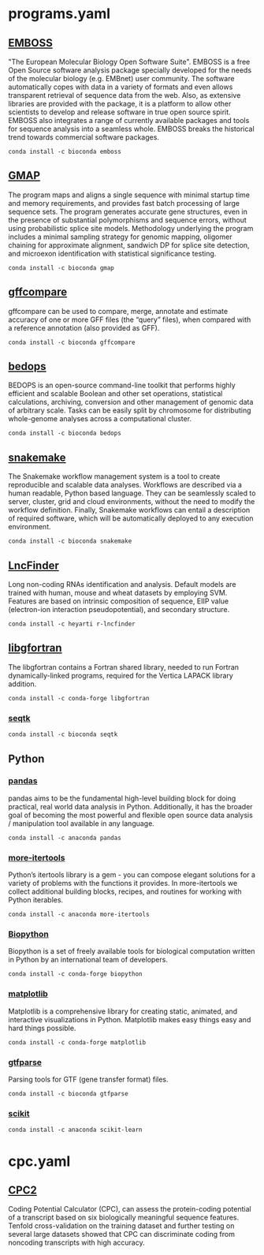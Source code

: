 # programs.yaml 
## [EMBOSS](http://emboss.open-bio.org/html/use/ch02s07.html)
"The European Molecular Biology Open Software Suite". EMBOSS is a free Open Source software analysis package specially developed for the needs of the molecular biology (e.g. EMBnet) user community. The software automatically copes with data in a variety of formats and even allows transparent retrieval of sequence data from the web. Also, as extensive libraries are provided with the package, it is a platform to allow other scientists to develop and release software in true open source spirit. EMBOSS also integrates a range of currently available packages and tools for sequence analysis into a seamless whole. EMBOSS breaks the historical trend towards commercial software packages.

`conda install -c bioconda emboss`
## [GMAP](https://academic.oup.com/bioinformatics/article/21/9/1859/409207)
The program maps and aligns a single sequence with minimal startup time and memory requirements, and provides fast batch processing of large sequence sets. The program generates accurate gene structures, even in the presence of substantial polymorphisms and sequence errors, without using probabilistic splice site models. Methodology underlying the program includes a minimal sampling strategy for genomic mapping, oligomer chaining for approximate alignment, sandwich DP for splice site detection, and microexon identification with statistical significance testing.

`conda install -c bioconda gmap`
## [gffcompare](https://ccb.jhu.edu/software/stringtie/gffcompare.shtml)
gffcompare can be used to compare, merge, annotate and estimate accuracy of one or more GFF files (the “query” files), when compared with a reference annotation (also provided as GFF).

`conda install -c bioconda gffcompare`
## [bedops](https://bedops.readthedocs.io/en/latest/)
BEDOPS is an open-source command-line toolkit that performs highly efficient and scalable Boolean and other set operations, statistical calculations, archiving, conversion and other management of genomic data of arbitrary scale. Tasks can be easily split by chromosome for distributing whole-genome analyses across a computational cluster.

`conda install -c bioconda bedops`
## [snakemake](https://snakemake.readthedocs.io/en/stable/getting_started/installation.html)
The Snakemake workflow management system is a tool to create reproducible and scalable data analyses. Workflows are described via a human readable, Python based language. They can be seamlessly scaled to server, cluster, grid and cloud environments, without the need to modify the workflow definition. Finally, Snakemake workflows can entail a description of required software, which will be automatically deployed to any execution environment.

`conda install -c bioconda snakemake`
## [LncFinder](https://cran.r-project.org/web/packages/LncFinder/index.html)
Long non-coding RNAs identification and analysis. Default models are trained with human, mouse and wheat datasets by employing SVM. Features are based on intrinsic composition of sequence, EIIP value (electron-ion interaction pseudopotential), and secondary structure. 

`conda install -c heyarti r-lncfinder`
## [libgfortran](https://github.com/gcc-mirror/gcc/tree/master/libgfortran)
The libgfortran contains a Fortran shared library, needed to run Fortran dynamically-linked programs, required for the Vertica LAPACK library addition.

`conda install -c conda-forge libgfortran`
### [seqtk]()
`conda install -c bioconda seqtk`

## Python
### [pandas](https://pandas.pydata.org)
pandas aims to be the fundamental high-level building block for doing practical, real world data analysis in Python. Additionally, it has the broader goal of becoming the most powerful and flexible open source data analysis / manipulation tool available in any language.

`conda install -c anaconda pandas`
### [more-itertools](https://pypi.org/project/more-itertools/)
Python’s itertools library is a gem - you can compose elegant solutions for a variety of problems with the functions it provides. In more-itertools we collect additional building blocks, recipes, and routines for working with Python iterables.

`conda install -c anaconda more-itertools`
### [Biopython](https://biopython.org)
Biopython is a set of freely available tools for biological computation written in Python by an international team of developers.

`conda install -c conda-forge biopython`
### [matplotlib](https://matplotlib.org)
Matplotlib is a comprehensive library for creating static, animated, and interactive visualizations in Python. Matplotlib makes easy things easy and hard things possible.

`conda install -c conda-forge matplotlib`
### [gtfparse](https://pypi.org/project/gtfparse/)
Parsing tools for GTF (gene transfer format) files.

`conda install -c bioconda gtfparse`
### [scikit]()
`conda install -c anaconda scikit-learn`

# cpc.yaml
## [CPC2](https://github.com/biocoder/CPC2/blob/master/README.md)
Coding Potential Calculator (CPC), can assess the protein-coding potential of a transcript based on six biologically meaningful sequence features. Tenfold cross-validation on the training dataset and further testing on several large datasets showed that CPC can discriminate coding from noncoding transcripts with high accuracy.
